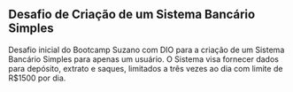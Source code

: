 ## Desafio de Criação de um Sistema Bancário Simples

Desafio inicial do Bootcamp Suzano com DIO para a criação de um Sistema Bancário Simples para apenas um usuário. O Sistema visa fornecer dados para depósito, extrato e saques, limitados a três vezes ao dia com limite de R$1500 por dia.
